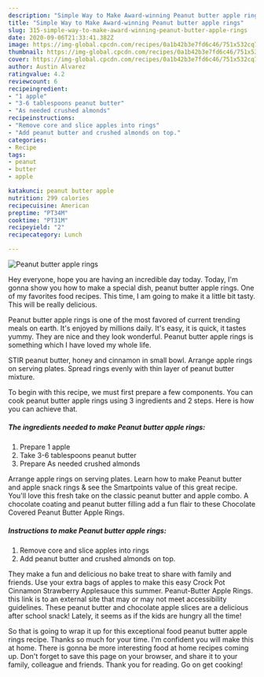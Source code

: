 ```yaml
---
description: "Simple Way to Make Award-winning Peanut butter apple rings"
title: "Simple Way to Make Award-winning Peanut butter apple rings"
slug: 315-simple-way-to-make-award-winning-peanut-butter-apple-rings
date: 2020-09-06T21:33:41.382Z
image: https://img-global.cpcdn.com/recipes/0a1b42b3e7fd6c46/751x532cq70/peanut-butter-apple-rings-recipe-main-photo.jpg
thumbnail: https://img-global.cpcdn.com/recipes/0a1b42b3e7fd6c46/751x532cq70/peanut-butter-apple-rings-recipe-main-photo.jpg
cover: https://img-global.cpcdn.com/recipes/0a1b42b3e7fd6c46/751x532cq70/peanut-butter-apple-rings-recipe-main-photo.jpg
author: Austin Alvarez
ratingvalue: 4.2
reviewcount: 6
recipeingredient:
- "1 apple"
- "3-6 tablespoons peanut butter"
- "As needed crushed almonds"
recipeinstructions:
- "Remove core and slice apples into rings"
- "Add peanut butter and crushed almonds on top."
categories:
- Recipe
tags:
- peanut
- butter
- apple

katakunci: peanut butter apple 
nutrition: 299 calories
recipecuisine: American
preptime: "PT34M"
cooktime: "PT31M"
recipeyield: "2"
recipecategory: Lunch

---
```



![Peanut butter apple rings](https://img-global.cpcdn.com/recipes/0a1b42b3e7fd6c46/751x532cq70/peanut-butter-apple-rings-recipe-main-photo.jpg)

Hey everyone, hope you are having an incredible day today. Today, I'm gonna show you how to make a special dish, peanut butter apple rings. One of my favorites food recipes. This time, I am going to make it a little bit tasty. This will be really delicious.

Peanut butter apple rings is one of the most favored of current trending meals on earth. It's enjoyed by millions daily. It's easy, it is quick, it tastes yummy. They are nice and they look wonderful. Peanut butter apple rings is something which I have loved my whole life.

STIR peanut butter, honey and cinnamon in small bowl. Arrange apple rings on serving plates. Spread rings evenly with thin layer of peanut butter mixture.


To begin with this recipe, we must first prepare a few components. You can cook peanut butter apple rings using 3 ingredients and 2 steps. Here is how you can achieve that.

<!--inarticleads1-->

##### The ingredients needed to make Peanut butter apple rings:

1. Prepare 1 apple
1. Take 3-6 tablespoons peanut butter
1. Prepare As needed crushed almonds


Arrange apple rings on serving plates. Learn how to make Peanut butter and apple snack rings &amp; see the Smartpoints value of this great recipe. You&#39;ll love this fresh take on the classic peanut butter and apple combo. A chocolate coating and peanut butter filling add a fun flair to these Chocolate Covered Peanut Butter Apple Rings. 

<!--inarticleads2-->

##### Instructions to make Peanut butter apple rings:

1. Remove core and slice apples into rings
1. Add peanut butter and crushed almonds on top.


They make a fun and delicious no bake treat to share with family and friends. Use your extra bags of apples to make this easy Crock Pot Cinnamon Strawberry Applesauce this summer. Peanut-Butter Apple Rings. this link is to an external site that may or may not meet accessibility guidelines. These peanut butter and chocolate apple slices are a delicious after school snack! Lately, it seems as if the kids are hungry all the time! 

So that is going to wrap it up for this exceptional food peanut butter apple rings recipe. Thanks so much for your time. I'm confident you will make this at home. There is gonna be more interesting food at home recipes coming up. Don't forget to save this page on your browser, and share it to your family, colleague and friends. Thank you for reading. Go on get cooking!
